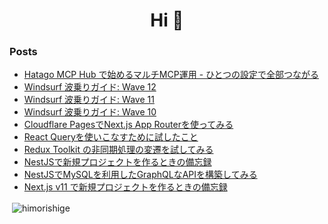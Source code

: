<h1 align="center">Hi 👋</h1>

### Posts
<!-- BLOG-POST-LIST:START -->
- [Hatago MCP Hub で始めるマルチMCP運用 - ひとつの設定で全部つながる](https://zenn.dev/himorishige/articles/introduce-hatago-mcp-hub)
- [Windsurf 波乗りガイド: Wave 12](https://zenn.dev/himorishige/articles/windsurf-guide-wave12)
- [Windsurf 波乗りガイド: Wave 11](https://zenn.dev/himorishige/articles/windsurf-guide-wave11)
- [Windsurf 波乗りガイド: Wave 10](https://zenn.dev/himorishige/articles/windsurf-guide-wave10)
- [Cloudflare PagesでNext.js App Routerを使ってみる](https://zenn.dev/microcms/articles/1b4331eca6e512)
- [React Queryを使いこなすために試したこと](https://zenn.dev/microcms/articles/76e903bc5a1aa2)
- [Redux Toolkit の非同期処理の変遷を試してみる](https://zenn.dev/himorishige/articles/de9593a77863e8)
- [NestJSで新規プロジェクトを作るときの備忘録](https://zenn.dev/himorishige/articles/cfd7aedacc3083)
- [NestJSでMySQLを利用したGraphQLなAPIを構築してみる](https://zenn.dev/himorishige/articles/04ad0aeb5cc065)
- [Next.js v11 で新規プロジェクトを作るときの備忘録](https://zenn.dev/himorishige/articles/e8746140992069)
<!-- BLOG-POST-LIST:END -->

<p>&nbsp;<img align="center" src="https://github-readme-stats.vercel.app/api?username=himorishige&show_icons=true&locale=en" alt="himorishige" /></p>
